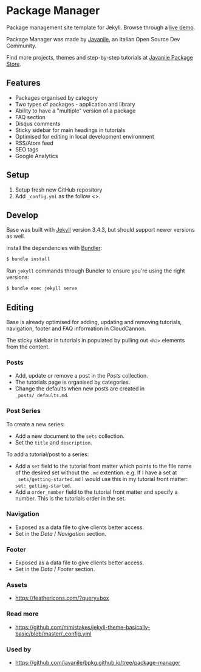 # Package Manager

Package management site template for Jekyll. Browse through a [live demo](https://javanile.org/package-manager).

Package Manager was made by [Javanile](http://javanile.org/), an Italian Open Source Dev Community.

Find more projects, themes and step-by-step tutorials at [Javanile Package Store](https://packages.javanile.org/).

## Features

* Packages organised by category
* Two types of packages - application and library
* Ability to have a "multiple" version of a package
* FAQ section
* Disqus comments
* Sticky sidebar for main headings in tutorials
* Optimised for editing in local development environment
* RSS/Atom feed
* SEO tags
* Google Analytics

## Setup

1. Setup fresh new GitHub repository
2. Add `_config.yml` as the follow <>.

## Develop

Base was built with [Jekyll](http://jekyllrb.com/) version 3.4.3, but should support newer versions as well.

Install the dependencies with [Bundler](http://bundler.io/):

~~~bash
$ bundle install
~~~

Run `jekyll` commands through Bundler to ensure you're using the right versions:

~~~bash
$ bundle exec jekyll serve
~~~

## Editing

Base is already optimised for adding, updating and removing tutorials, navigation, footer and FAQ information in CloudCannon.

The sticky sidebar in tutorials in populated by pulling out `<h2>` elements from the content.

### Posts

* Add, update or remove a post in the *Posts* collection.
* The tutorials page is organised by categories.
* Change the defaults when new posts are created in `_posts/_defaults.md`.

### Post Series
To create a new series:

* Add a new document to the `sets` collection.
* Set the `title` and `description`.

To add a tutorial/post to a series:
* Add a `set` field to the tutorial front matter which points to the file name of the desired set without the `.md` extention. e.g. If I have a set at `_sets/getting-started.md` I would use this in my tutorial front matter: `set: getting-started`.
* Add a `order_number` field to the tutorial front matter and specify a number. This is the tutorials order in the set.

### Navigation

* Exposed as a data file to give clients better access.
* Set in the *Data* / *Navigation* section.

### Footer

* Exposed as a data file to give clients better access.
* Set in the *Data* / *Footer* section.

### Assets

* <https://feathericons.com/?query=box>

### Read more

* <https://github.com/mmistakes/jekyll-theme-basically-basic/blob/master/_config.yml>

### Used by

* https://github.com/javanile/bpkg.github.io/tree/package-manager

